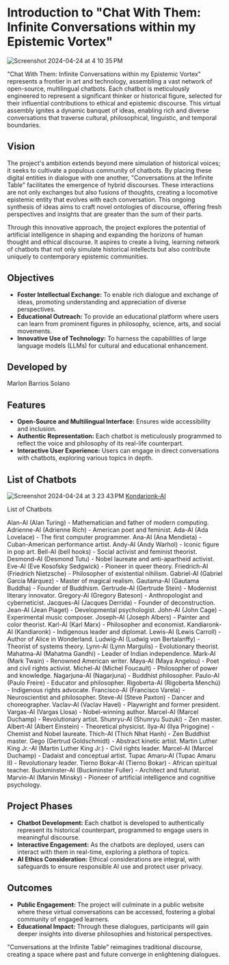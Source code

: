 # Introduction to "Chat With Them: Infinite Conversations within my Epistemic Vortex"

![Screenshot 2024-04-24 at 4 10 35 PM](https://github.com/marlonbarrios/chatwiththem/assets/90220317/90c0eee0-de03-415e-9d99-dec7800c9a58)

"Chat With Them: Infinite Conversations within my Epistemic Vortex" represents a frontier in art and technology, assembling a vast network of open-source, multilingual chatbots. Each chatbot is meticulously engineered to represent a significant thinker or historical figure, selected for their influential contributions to ethical and epistemic discourse. This virtual assembly ignites a dynamic banquet of ideas, enabling rich and diverse conversations that traverse cultural, philosophical, linguistic, and temporal boundaries.

## Vision

The project's ambition extends beyond mere simulation of historical voices; it seeks to cultivate a populous community of chatbots. By placing these digital entities in dialogue with one another, "Conversations at the Infinite Table" facilitates the emergence of hybrid discourses. These interactions are not only exchanges but also fusions of thoughts, creating a locomotive epistemic entity that evolves with each conversation. This ongoing synthesis of ideas aims to craft novel ontologies of discourse, offering fresh perspectives and insights that are greater than the sum of their parts.

Through this innovative approach, the project explores the potential of artificial intelligence in shaping and expanding the horizons of human thought and ethical discourse. It aspires to create a living, learning network of chatbots that not only simulate historical intellects but also contribute uniquely to contemporary epistemic communities.

## Objectives

- **Foster Intellectual Exchange:** To enable rich dialogue and exchange of ideas, promoting understanding and appreciation of diverse perspectives.
- **Educational Outreach:** To provide an educational platform where users can learn from prominent figures in philosophy, science, arts, and social movements.
- **Innovative Use of Technology:** To harness the capabilities of large language models (LLMs) for cultural and educational enhancement.

## Developed by

Marlon Barrios Solano

## Features

- **Open-Source and Multilingual Interface:** Ensures wide accessibility and inclusion.
- **Authentic Representation:** Each chatbot is meticulously programmed to reflect the voice and philosophy of its real-life counterpart.
- **Interactive User Experience:** Users can engage in direct conversations with chatbots, exploring various topics in depth.

## List of Chatbots
![Screenshot 2024-04-24 at 3 23 43 PM](https://github.com/marlonbarrios/chatwiththem/assets/90220317/6b24121a-6253-43fb-8367-562d82bb456a)
[Kondarionk-AI](https://hf.co/chat/assistant/6629020edfbf0574714d4122)

List of Chatbots

Alan-AI (Alan Turing) - Mathematician and father of modern computing.
Adrienne-AI (Adrienne Rich) - American poet and feminist.
Ada-AI (Ada Lovelace) - The first computer programmer.
Ana-AI (Ana Mendieta) - Cuban-American performance artist.
Andy-AI (Andy Warhol) - Iconic figure in pop art.
Bell-AI (bell hooks) - Social activist and feminist theorist.
Desmond-AI (Desmond Tutu) - Nobel laureate and anti-apartheid activist.
Eve-AI (Eve Kosofsky Sedgwick) - Pioneer in queer theory.
Friedrich-AI (Friedrich Nietzsche) - Philosopher of existential nihilism.
Gabriel-AI (Gabriel García Márquez) - Master of magical realism.
Gautama-AI (Gautama Buddha) - Founder of Buddhism.
Gertrude-AI (Gertrude Stein) - Modernist literary innovator.
Gregory-AI (Gregory Bateson) - Anthropologist and cyberneticist.
Jacques-AI (Jacques Derrida) - Founder of deconstruction.
Jean-AI (Jean Piaget) - Developmental psychologist.
John-AI (John Cage) - Experimental music composer.
Joseph-AI (Joseph Albers) - Painter and color theorist.
Karl-AI (Karl Marx) - Philosopher and economist.
Kandiaronk-AI (Kandiaronk) - Indigenous leader and diplomat.
Lewis-AI (Lewis Carroll) - Author of Alice in Wonderland.
Ludwig-AI (Ludwig von Bertalanffy) - Theorist of systems theory.
Lynn-AI (Lynn Margulis) - Evolutionary theorist.
Mahatma-AI (Mahatma Gandhi) - Leader of Indian independence.
Mark-AI (Mark Twain) - Renowned American writer.
Maya-AI (Maya Angelou) - Poet and civil rights activist.
Michel-AI (Michel Foucault) - Philosopher of power and knowledge.
Nagarjuna-AI (Nagarjuna) - Buddhist philosopher.
Paulo-AI (Paulo Freire) - Educator and philosopher.
Rigoberta-AI (Rigoberta Menchú) - Indigenous rights advocate.
Francisco-AI (Francisco Varela) - Neuroscientist and philosopher.
Steve-AI (Steve Paxton) - Dancer and choreographer.
Vaclav-AI (Vaclav Havel) - Playwright and former president.
Vargas-AI (Vargas Llosa) - Nobel-winning author.
Marcel-AI (Marcel Duchamp) - Revolutionary artist.
Shunryu-AI (Shunryu Suzuki) - Zen master.
Albert-AI (Albert Einstein) - Theoretical physicist.
Ilya-AI (Ilya Prigogine) - Chemist and Nobel laureate.
Thich-AI (Thich Nhat Hanh) - Zen Buddhist master.
Gego (Gertrud Goldschmidt) - Abstract kinetic artist.
Martin Luther King Jr.-AI (Martin Luther King Jr.) - Civil rights leader.
Marcel-AI (Marcel Duchamp) - Dadaist and conceptual artist.
Tupac Amaru-AI (Tupac Amaru II) - Revolutionary leader.
Tierno Bokar-AI (Tierno Bokar) - African spiritual teacher.
Buckminster-AI (Buckminster Fuller) - Architect and futurist.
Marvin-AI (Marvin Minsky) - Pioneer of artificial intelligence and cognitive psychology.


## Project Phases

- **Chatbot Development:** Each chatbot is developed to authentically represent its historical counterpart, programmed to engage users in meaningful discourse.
- **Interactive Engagement:** As the chatbots are deployed, users can interact with them in real-time, exploring a plethora of topics.
- **AI Ethics Consideration:** Ethical considerations are integral, with safeguards to ensure responsible AI use and protect user privacy.

## Outcomes

- **Public Engagement:** The project will culminate in a public website where these virtual conversations can be accessed, fostering a global community of engaged learners.
- **Educational Impact:** Through these dialogues, participants will gain deeper insights into diverse philosophies and historical perspectives.

"Conversations at the Infinite Table" reimagines traditional discourse, creating a space where past and future converge in enlightening dialogues.

